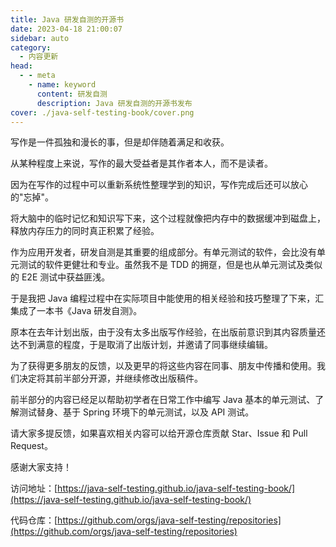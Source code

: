 ```yaml
---
title: Java 研发自测的开源书
date: 2023-04-18 21:00:07
sidebar: auto
category: 
  - 内容更新
head:
  - - meta
    - name: keyword
      content: 研发自测
      description: Java 研发自测的开源书发布
cover: ./java-self-testing-book/cover.png
---
```


写作是一件孤独和漫长的事，但是却伴随着满足和收获。

从某种程度上来说，写作的最大受益者是其作者本人，而不是读者。

因为在写作的过程中可以重新系统性整理学到的知识，写作完成后还可以放心的"忘掉"。

将大脑中的临时记忆和知识写下来，这个过程就像把内存中的数据缓冲到磁盘上，释放内存压力的同时真正积累了经验。

作为应用开发者，研发自测是其重要的组成部分。有单元测试的软件，会比没有单元测试的软件更健壮和专业。虽然我不是 TDD 的拥趸，但是也从单元测试及类似的 E2E 测试中获益匪浅。

于是我把 Java 编程过程中在实际项目中能使用的相关经验和技巧整理了下来，汇集成了一本书《Java 研发自测》。

原本在去年计划出版，由于没有太多出版写作经验，在出版前意识到其内容质量还达不到满意的程度，于是取消了出版计划，并邀请了同事继续编辑。

为了获得更多朋友的反馈，以及更早的将这些内容在同事、朋友中传播和使用。我们决定将其前半部分开源，并继续修改出版稿件。

前半部分的内容已经足以帮助初学者在日常工作中编写 Java 基本的单元测试、了解测试替身、基于 Spring 环境下的单元测试，以及 API 测试。

请大家多提反馈，如果喜欢相关内容可以给开源仓库贡献 Star、Issue 和 Pull Request。

感谢大家支持！

访问地址：[https://java-self-testing.github.io/java-self-testing-book/](https://java-self-testing.github.io/java-self-testing-book/)

代码仓库：[https://github.com/orgs/java-self-testing/repositories](https://github.com/orgs/java-self-testing/repositories)
